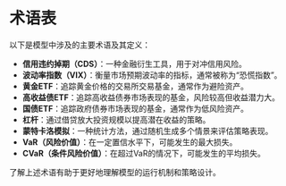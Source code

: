 # 术语表

以下是模型中涉及的主要术语及其定义：

- **信用违约掉期（CDS）**：一种金融衍生工具，用于对冲信用风险。
- **波动率指数（VIX）**：衡量市场预期波动率的指标，通常被称为“恐慌指数”。
- **黄金ETF**：追踪黄金价格的交易所交易基金，通常作为避险资产。
- **高收益债ETF**：追踪高收益债券市场表现的基金，风险较高但收益潜力大。
- **国债ETF**：追踪政府债券市场表现的基金，通常作为低风险资产。
- **杠杆**：通过借贷放大投资规模以提高潜在收益的策略。
- **蒙特卡洛模拟**：一种统计方法，通过随机生成多个情景来评估策略表现。
- **VaR（风险价值）**：在一定置信水平下，可能发生的最大损失。
- **CVaR（条件风险价值）**：在超过VaR的情况下，可能发生的平均损失。

了解上述术语有助于更好地理解模型的运行机制和策略设计。